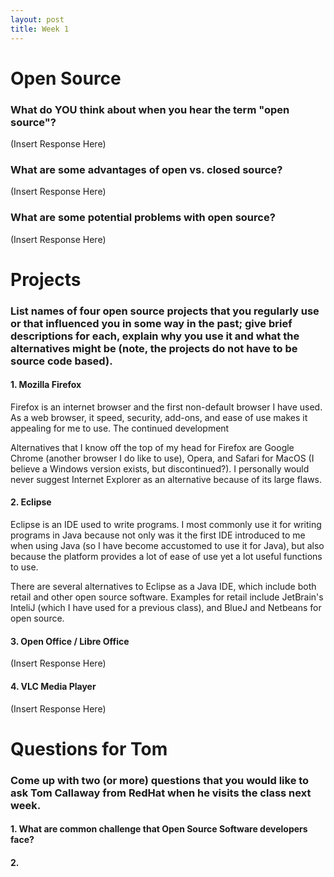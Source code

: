 ```yaml
---
layout: post
title: Week 1
---
```


# Open Source
### What do YOU think about when you hear the term "open source"?
(Insert Response Here)
### What are some advantages of open vs. closed source?
(Insert Response Here)
### What are some potential problems with open source?
(Insert Response Here)

# Projects
### List names of four open source projects that you regularly use or that influenced you in some way in the past; give brief descriptions for each, explain why you use it and what the alternatives might be (note, the projects do not have to be source code based).
#### 1. Mozilla Firefox
Firefox is an internet browser and the first non-default browser I have used. As a web browser, it speed, security, add-ons, and ease of use makes it appealing for me to use. The continued development

Alternatives that I know off the top of my head for Firefox are Google Chrome (another browser I do like to use), Opera, and Safari for MacOS (I believe a Windows version exists, but discontinued?). I personally would never suggest Internet Explorer as an alternative because of its large flaws.
#### 2. Eclipse
Eclipse is an IDE used to write programs. I most commonly use it for writing programs in Java because not only was it the first IDE introduced to me when using Java (so I have become accustomed to use it for Java), but also because the platform provides a lot of ease of use yet a lot useful functions to use.

There are several alternatives to Eclipse as a Java IDE, which include both retail and other open source software. Examples for retail include JetBrain's InteliJ (which I have used for a previous class), and BlueJ and Netbeans for open source.
#### 3. Open Office / Libre Office
(Insert Response Here)
#### 4. VLC Media Player
(Insert Response Here)

# Questions for Tom
### Come up with two (or more) questions that you would like to ask Tom Callaway from RedHat when he visits the class next week.
#### 1. What are common challenge that Open Source Software developers face?
#### 2. 
